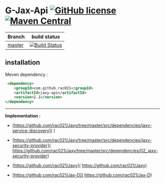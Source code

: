 # G-Jax-Api  [![GitHub license](https://img.shields.io/github/license/mashape/apistatus.svg)](https://opensource.org/licenses/MIT)  [![Maven Central](	https://img.shields.io/maven-central/v/org.apache.maven/apache-maven.svg)](http://search.maven.org/#search%7Cga%7C1%7Ca%3A%22G-Jax-Api%22)

| Branch    | build status  |
|-----------|---------------|
| [master](https://github.com/rac021/Jaxy/tree/master/src/dependencies/02_jaxy-security-provider)  |[![Build Status](https://travis-ci.org/ontop/ontop.svg?branch=master)](https://github.com/rac021/Jaxy/tree/master/src/dependencies/02_jaxy-security-provider)|


## installation

Meven dependency :

```xml
 <dependency>
    <groupId>com.github.rac021</groupId>
    <artifactId>jaxy-api</artifactId>
    <version>2.1</version>
</dependency>
```

----------------------------------------------

**Implementation :** 

-    [https://github.com/rac021/Jaxy/tree/master/src/dependencies/jaxy-service-discovery]( ) 

-    [https://github.com/rac021/Jaxy/tree/master/src/dependencies/jaxy-security-provider]( https://github.com/rac021/Jaxy/tree/master/src/dependencies/02_jaxy-security-provider) 

-    [https://github.com/rac021/Jaxy]( https://github.com/rac021/Jaxy)

-    [https://github.com/rac021/Jax-D]( https://github.com/rac021/Jax-D)
